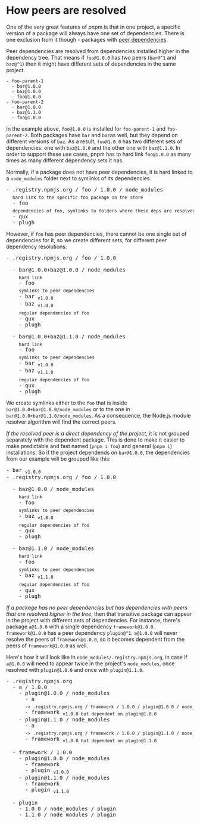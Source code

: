 # How peers are resolved

One of the very great features of pnpm is that in one project, a specific version of a package will always have
one set of dependencies. There is one exclusion from it though - packages with [peer dependencies](https://docs.npmjs.com/files/package.json#peerdependencies).

Peer dependencies are resolved from dependencies installed higher in the dependency tree.
That means if `foo@1.0.0` has two peers (`bar@^1` and `baz@^1`) then it might have different sets of dependencies
in the same project.

```
- foo-parent-1
  - bar@1.0.0
  - baz@1.0.0
  - foo@1.0.0
- foo-parent-2
  - bar@1.0.0
  - baz@1.1.0
  - foo@1.0.0
```

In the example above, `foo@1.0.0` is installed for `foo-parent-1` and `foo-parent-2`. Both packages have `bar` and `baz`as well, but
they depend on different versions of `baz`. As a result, `foo@1.0.0` has two different sets of dependencies: one with `baz@1.0.0`
and the other one with `baz@1.1.0`. In order to support these use cases, pnpm has to hard link `foo@1.0.0` as many times as many different dependency sets it has.

Normally, if a package does not have peer dependencies, it is hard linked to a `node_modules` folder next to symlinks of its dependencies.

<pre>
- .registry.npmjs.org / foo / 1.0.0 / node_modules
  <sub>hard link to the specific foo package in the store</sub>
  - foo
  <sub>dependencies of foo, symlinks to folders where these deps are resolved with their deps</sub>
  - qux
  - plugh
</pre>

However, if `foo` has peer dependencies, there cannot be one single set of dependencies for it, so
we create different sets, for different peer dependency resolutions:

<pre>
- .registry.npmjs.org / foo / 1.0.0

  - bar@1.0.0+baz@1.0.0 / node_modules
    <sub>hard link</sub>
    - foo
    <sub>symlinks to peer dependencies</sub>
    - bar <sub>v1.0.0</sub>
    - baz <sub>v1.0.0</sub>
    <sub>regular dependencies of foo</sub>
    - qux
    - plugh

  - bar@1.0.0+baz@1.1.0 / node_modules
    <sub>hard link</sub>
    - foo
    <sub>symlinks to peer dependencies</sub>
    - bar <sub>v1.0.0</sub>
    - baz <sub>v1.1.0</sub>
    <sub>regular dependencies of foo</sub>
    - qux
    - plugh
</pre>

We create symlinks either to the `foo` that is inside `bar@1.0.0+bar@1.0.0/node_modules` or to the one in `bar@1.0.0+bar@1.1.0/node_modules`.
As a consequence, the Node.js module resolver algorithm will find the correct peers.

*If the resolved peer is a direct dependency of the project*, it is not grouped separately with the dependent package.
This is done to make it easier to make predictable and fast named (`pnpm i foo`) and general (`pnpm i`) installations.
So if the project dependends on `bar@1.0.0`, the dependencies from our example will be grouped like this:

<pre>
- bar <sub>v1.0.0</sub>
- .registry.npmjs.org / foo / 1.0.0

  - baz@1.0.0 / node_modules
    <sub>hard link</sub>
    - foo
    <sub>symlinks to peer dependencies</sub>
    - baz <sub>v1.0.0</sub>
    <sub>regular dependencies of foo</sub>
    - qux
    - plugh

  - baz@1.1.0 / node_modules
    <sub>hard link</sub>
    - foo
    <sub>symlinks to peer dependencies</sub>
    - baz <sub>v1.1.0</sub>
    <sub>regular dependencies of foo</sub>
    - qux
    - plugh
</pre>

*If a package has no peer dependencies but has dependencies with peers that are resolved higher in the tree*, then
that transitive package can appear in the project with different sets of dependencies. For instance, there's package `a@1.0.0`
with a single dependency `framework@1.0.0`. `framework@1.0.0` has a peer dependency `plugin@^1`. `a@1.0.0` will never resolve the
peers of `framework@1.0.0`, so it becomes dependent from the peers of `framework@1.0.0` as well.

Here's how it will look like in `node_modules/.registry.npmjs.org`, in case if `a@1.0.0` will need to appear twice in the project's
`node_modules`, once resolved with `plugin@1.0.0` and once with `plugin@1.1.0`.

<pre>
- .registry.npmjs.org
  - a / 1.0.0
    - plugin@1.0.0 / node_modules
      - a
      <sub>-> .registry.npmjs.org / framework / 1.0.0 / plugin@1.0.0 / node_modules / framework</sub>
      - framework <sub>v1.0.0 but dependent on plugin@1.0.0</sub>
    - plugin@1.1.0 / node_modules
      - a
      <sub>-> .registry.npmjs.org / framework / 1.0.0 / plugin@1.1.0 / node_modules / framework</sub>
      - framework <sub>v1.0.0 but dependent on plugin@1.1.0</sub>

  - framework / 1.0.0
    - plugin@1.0.0 / node_modules
      - framework
      - plugin <sub>v1.0.0</sub>
    - plugin@1.1.0 / node_modules
      - framework
      - plugin <sub>v1.1.0</sub>

  - plugin
    - 1.0.0 / node_modules / plugin
    - 1.1.0 / node_modules / plugin
</pre>

